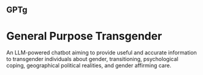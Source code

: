 ## GPTg
# General Purpose Transgender 

An LLM-powered chatbot aiming to provide useful and accurate information to transgender individuals about gender, transitioning, psychological coping, geographical political realities, and gender affirming care.  
